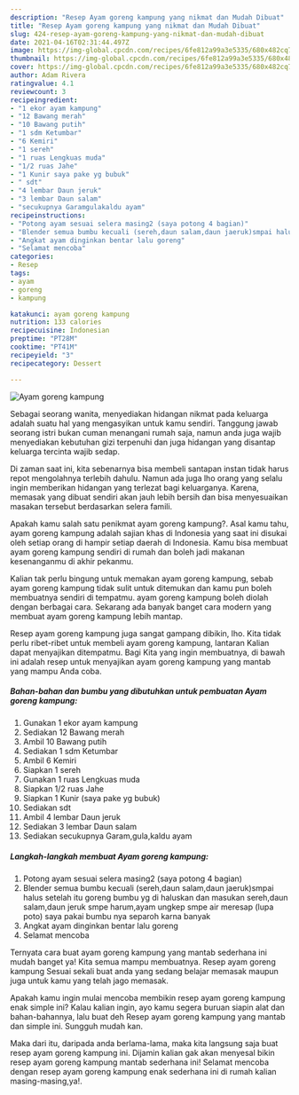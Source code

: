 ```yaml
---
description: "Resep Ayam goreng kampung yang nikmat dan Mudah Dibuat"
title: "Resep Ayam goreng kampung yang nikmat dan Mudah Dibuat"
slug: 424-resep-ayam-goreng-kampung-yang-nikmat-dan-mudah-dibuat
date: 2021-04-16T02:31:44.497Z
image: https://img-global.cpcdn.com/recipes/6fe812a99a3e5335/680x482cq70/ayam-goreng-kampung-foto-resep-utama.jpg
thumbnail: https://img-global.cpcdn.com/recipes/6fe812a99a3e5335/680x482cq70/ayam-goreng-kampung-foto-resep-utama.jpg
cover: https://img-global.cpcdn.com/recipes/6fe812a99a3e5335/680x482cq70/ayam-goreng-kampung-foto-resep-utama.jpg
author: Adam Rivera
ratingvalue: 4.1
reviewcount: 3
recipeingredient:
- "1 ekor ayam kampung"
- "12 Bawang merah"
- "10 Bawang putih"
- "1 sdm Ketumbar"
- "6 Kemiri"
- "1 sereh"
- "1 ruas Lengkuas muda"
- "1/2 ruas Jahe"
- "1 Kunir saya pake yg bubuk"
- " sdt"
- "4 lembar Daun jeruk"
- "3 lembar Daun salam"
- "secukupnya Garamgulakaldu ayam"
recipeinstructions:
- "Potong ayam sesuai selera masing2 (saya potong 4 bagian)"
- "Blender semua bumbu kecuali (sereh,daun salam,daun jaeruk)smpai halus setelah itu goreng bumbu yg di haluskan dan masukan sereh,daun salam,daun jeruk smpe harum,ayam ungkep smpe air meresap (lupa poto) saya pakai bumbu nya separoh karna banyak"
- "Angkat ayam dinginkan bentar lalu goreng"
- "Selamat mencoba"
categories:
- Resep
tags:
- ayam
- goreng
- kampung

katakunci: ayam goreng kampung 
nutrition: 133 calories
recipecuisine: Indonesian
preptime: "PT28M"
cooktime: "PT41M"
recipeyield: "3"
recipecategory: Dessert

---
```



![Ayam goreng kampung](https://img-global.cpcdn.com/recipes/6fe812a99a3e5335/680x482cq70/ayam-goreng-kampung-foto-resep-utama.jpg)

Sebagai seorang wanita, menyediakan hidangan nikmat pada keluarga adalah suatu hal yang mengasyikan untuk kamu sendiri. Tanggung jawab seorang istri bukan cuman menangani rumah saja, namun anda juga wajib menyediakan kebutuhan gizi terpenuhi dan juga hidangan yang disantap keluarga tercinta wajib sedap.

Di zaman  saat ini, kita sebenarnya bisa membeli santapan instan tidak harus repot mengolahnya terlebih dahulu. Namun ada juga lho orang yang selalu ingin memberikan hidangan yang terlezat bagi keluarganya. Karena, memasak yang dibuat sendiri akan jauh lebih bersih dan bisa menyesuaikan masakan tersebut berdasarkan selera famili. 



Apakah kamu salah satu penikmat ayam goreng kampung?. Asal kamu tahu, ayam goreng kampung adalah sajian khas di Indonesia yang saat ini disukai oleh setiap orang di hampir setiap daerah di Indonesia. Kamu bisa membuat ayam goreng kampung sendiri di rumah dan boleh jadi makanan kesenanganmu di akhir pekanmu.

Kalian tak perlu bingung untuk memakan ayam goreng kampung, sebab ayam goreng kampung tidak sulit untuk ditemukan dan kamu pun boleh membuatnya sendiri di tempatmu. ayam goreng kampung boleh diolah dengan berbagai cara. Sekarang ada banyak banget cara modern yang membuat ayam goreng kampung lebih mantap.

Resep ayam goreng kampung juga sangat gampang dibikin, lho. Kita tidak perlu ribet-ribet untuk membeli ayam goreng kampung, lantaran Kalian dapat menyajikan ditempatmu. Bagi Kita yang ingin membuatnya, di bawah ini adalah resep untuk menyajikan ayam goreng kampung yang mantab yang mampu Anda coba.

<!--inarticleads1-->

##### Bahan-bahan dan bumbu yang dibutuhkan untuk pembuatan Ayam goreng kampung:

1. Gunakan 1 ekor ayam kampung
1. Sediakan 12 Bawang merah
1. Ambil 10 Bawang putih
1. Sediakan 1 sdm Ketumbar
1. Ambil 6 Kemiri
1. Siapkan 1 sereh
1. Gunakan 1 ruas Lengkuas muda
1. Siapkan 1/2 ruas Jahe
1. Siapkan 1 Kunir (saya pake yg bubuk)
1. Sediakan  sdt
1. Ambil 4 lembar Daun jeruk
1. Sediakan 3 lembar Daun salam
1. Sediakan secukupnya Garam,gula,kaldu ayam




<!--inarticleads2-->

##### Langkah-langkah membuat Ayam goreng kampung:

1. Potong ayam sesuai selera masing2 (saya potong 4 bagian)
1. Blender semua bumbu kecuali (sereh,daun salam,daun jaeruk)smpai halus setelah itu goreng bumbu yg di haluskan dan masukan sereh,daun salam,daun jeruk smpe harum,ayam ungkep smpe air meresap (lupa poto) saya pakai bumbu nya separoh karna banyak
1. Angkat ayam dinginkan bentar lalu goreng
1. Selamat mencoba




Ternyata cara buat ayam goreng kampung yang mantab sederhana ini mudah banget ya! Kita semua mampu membuatnya. Resep ayam goreng kampung Sesuai sekali buat anda yang sedang belajar memasak maupun juga untuk kamu yang telah jago memasak.

Apakah kamu ingin mulai mencoba membikin resep ayam goreng kampung enak simple ini? Kalau kalian ingin, ayo kamu segera buruan siapin alat dan bahan-bahannya, lalu buat deh Resep ayam goreng kampung yang mantab dan simple ini. Sungguh mudah kan. 

Maka dari itu, daripada anda berlama-lama, maka kita langsung saja buat resep ayam goreng kampung ini. Dijamin kalian gak akan menyesal bikin resep ayam goreng kampung mantab sederhana ini! Selamat mencoba dengan resep ayam goreng kampung enak sederhana ini di rumah kalian masing-masing,ya!.

